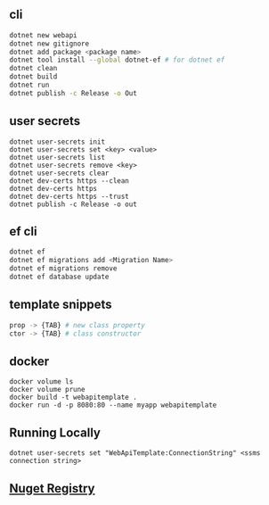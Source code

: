 ## cli
```sh
dotnet new webapi
dotnet new gitignore
dotnet add package <package name>
dotnet tool install --global dotnet-ef # for dotnet ef
dotnet clean
dotnet build
dotnet run
dotnet publish -c Release -o Out
```

## user secrets
```
dotnet user-secrets init
dotnet user-secrets set <key> <value>
dotnet user-secrets list
dotnet user-secrets remove <key>
dotnet user-secrets clear
dotnet dev-certs https --clean
dotnet dev-certs https
dotnet dev-certs https --trust
dotnet publish -c Release -o out
```

## ef cli
```sh
dotnet ef
dotnet ef migrations add <Migration Name>
dotnet ef migrations remove
dotnet ef database update
```

## template snippets
```sh
prop -> {TAB} # new class property
ctor -> {TAB} # class constructor
```

## docker
```
docker volume ls
docker volume prune
docker build -t webapitemplate .
docker run -d -p 8080:80 --name myapp webapitemplate
```

## Running Locally
```
dotnet user-secrets set "WebApiTemplate:ConnectionString" <ssms connection string>
```

## [Nuget Registry](https://www.nuget.org/)
